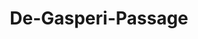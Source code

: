 ---
title: "De-Gasperi-Passage"
url: /norderstedt/de-gasperi-passage-europaallee/
shop: Einkaufszentrum
---